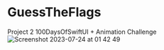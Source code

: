 # GuessTheFlags
 Project 2 100DaysOfSwiftUI + Animation Challenge
![Screenshot 2023-07-24 at 01 42 49](https://github.com/Yannemal/GuessThe-Flags/assets/56878180/ef09c648-32e4-47e2-b4f4-0b5834e87128)
